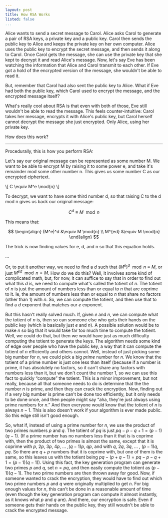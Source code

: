 ```yaml
---
layout: post
title: How RSA Works
listed: false
...
```


Alice wants to send a secret message to Carol. Alice asks Carol to generate a
pair of RSA keys, a private key and a public key. Carol then sends the public
key to Alice and keeps the private key on her own computer. Alice uses the
public key to encrypt the secret message, and then sends it along to Carol.
Once Carol gets the message, she can use the private key that she kept to
decrypt it and read Alice's message. Now, let's say Eve has been watching the
information that Alice and Carol transmit to each other. If Eve got a hold of
the encrypted version of the message, she wouldn't be able to read it.

But, remember that Carol had also sent the public key to Alice. What if Eve
had both the public key, which Carol used to encrypt the message, and the
encrypted message itself?

What's really cool about RSA is that even with both of those, Eve still
wouldn't be able to read the message. This feels counter-intuitive: Carol
takes her message, encrypts it with Alice's public key, but Carol herself
cannot decrypt the message she just encrypted. Only Alice, using her private
key.

How does this work?

---

Procedurally, this is how you perform RSA:

Let's say our original message can be represented as some number M. We want
to be able to encrypt M by raising it to some power e, and take it's
remainder mod some other number n. This gives us some number C as our
encrypted ciphertext.

\\[ C \equiv M^e \mod{n} \\]

To decrypt, we want to have some third number d, so that raising C to the d
mod n gives us back our original message:

$$ C^d \equiv M \mod{n} $$

This means that:

$$
\begin{align}
    (M^e)^d &\equiv M \mod{n} \\
    M^{ed} &\equiv M \mod{n}
\end{align}
$$

The trick is now finding values for e, d, and n so that this equation holds.

...

Or, to put it another way, we need to find a $d$ such that $(M^e)^d \mod{n} \equiv M$, or just $M^{ed} \mod{n} = M$. How do we do this? Well, it involves some kind of complicated math, but, for now, it can suffice to say that in order to find out what this $d$ is, we need to compute what's called the totient of $n$. The totient of $n$ is just the amount of numbers less than or equal to $n$ that are coprime to it. Ie, the amount of numbers less than or equal to $n$ that share no factors (other than 1) with $n$. So, we can compute the totient, and then use that to find a $d$ exponent that matches our $e$ exponent.

But this hasn't really solved much. If, given $e$ and $n$, we can compute what the totient of $n$ is, then so can someone else who gets their hands on the public key (which is basically just $e$ and $n$). A possible solution would be to make $n$ so big that it would take far too much time to compute the totient. Well, we could do that, but then we would have just as much difficulty computing the totient to generate the keys. The algorithm needs some kind of edge over people who have the public key, a way that it can compute the totient of $n$ efficiently and others cannot. Well, instead of just picking some big number for $n$, we could pick a big _prime_ number for $n$. We know that the totient of a prime number is just one less than itself (because if a number is prime, it has absolutely no factors, so it can't share any factors with numbers less than it, but we don't count the number 1, so we can use this fact to quickly “compute” the totient. This is a minor improvement, but not really, because all that someone needs to do is determine that the the number $n$ is prime, and then they can crack the encryption. Now, finding out if a very big number is prime can't be done too efficiently, but it only needs to be done once, and then people might say “aha, they're just always using prime numbers for $n$.” And then everyone would know that the totient of $n$ is always $n-1$. This is also doesn't work if your algorithm is ever made public. So this edge still isn't good enough.
    
So, what if, instead of using a prime number for $n$, we use the product of two primes numbers $p$ and $q$. The totient of $pq$ is just $pq - p - q + 1 = (p-1)(q-1)$. (If a prime number has no numbers less than it that is is coprime with, then the product of two primes is almost the same, except that it is coprime with $p$, $2p$, $3p$, $4p$, ... ,$(q-1)p$, $qp$, and with $q$, $2q$, $3q$, ... , $(p-1)q$, $pq$. So there are $q + p$ numbers that it is coprime with, but one of them is the same, so this leaves us with the totient being $pq - (p + q - 1) = pq - p - q + 1 = (p-1)(q-1)$). Using this fact, the key generation program can generate two primes $p$ and $q$, set $n = pq$, and then easily compute the totient as $(p-1)(q-1)$. The two prime numbers are then thrown away for good. Now, if someone wanted to crack the encryption, they would have to find out which two prime numbers $p$ and $q$ were originally multiplied to get $n$. For big enough values for $n$, this can't be done in a reasonable amount of time (even though the key generation program can compute it almost instantly, as it knows what $p$ and $q$ are). And there, our encryption is safe. Even if someone gets their hands on the public key, they still woudn't be able to crack the encrypted message.
